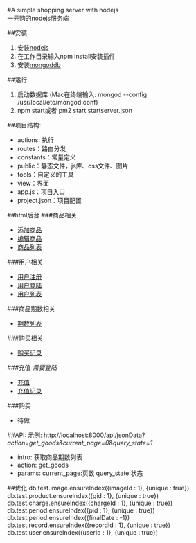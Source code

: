 #A simple shopping server with nodejs <br/>一元购的nodejs服务端

##安装
1. 安装[nodejs](https://nodejs.org/en/download/)
2. 在工作目录输入npm install安装插件
3. 安装[mongoddb](https://www.mongodb.com/download-center)

##运行
1. 启动数据库 (Mac在终端输入: mongod --config /usr/local/etc/mongod.conf)
2. npm start或者 pm2 start startserver.json

##项目结构:
* actions: 执行
* routes：路由分发
* constants：常量定义
* public：静态文件，js库、css文件、图片
* tools：自定义的工具
* view：界面
* app.js：项目入口
* project.json：项目配置

##html后台
###商品相关
+ [添加商品](http://localhost:8000/product/add)
+ [编辑商品](http://localhost:8000/product/edit?gid=xx)
+ [商品列表](http://localhost:8000/product/list)

###用户相关
+ [用户注册](http://localhost:8000/user/signup)
+ [用户登陆](http://localhost:8000/user/signin)
+ [用户列表](http://localhost:8000/user/list)

###商品期数相关
+ [期数列表](http://localhost:8000/period/list)

###购买相关
+ [购买记录](http://localhost:8000/record/list)

###充值
*需要登陆*
+ [充值](http://localhost:8000/charge/main)
+ [充值记录](http://localhost:8000/charge/list)

###购买
+ 待做

##API:
示例: http://localhost:8000/api/jsonData?*action=get\_goods*&*current\_page=0*&*query\_state=1*
+ intro: 获取商品期数列表 
+ action: get\_goods 
+ params: current\_page:页数 query_state:状态

##优化
db.test.image.ensureIndex({imageId : 1}, {unique : true})
db.test.product.ensureIndex({gid : 1}, {unique : true})
db.test.charge.ensureIndex({chargeId : 1}, {unique : true})
db.test.period.ensureIndex({pid : 1}, {unique : true})
db.test.period.ensureIndex({finalDate : -1})
db.test.record.ensureIndex({recordId : 1}, {unique : true})
db.test.user.ensureIndex({userId : 1}, {unique : true})




